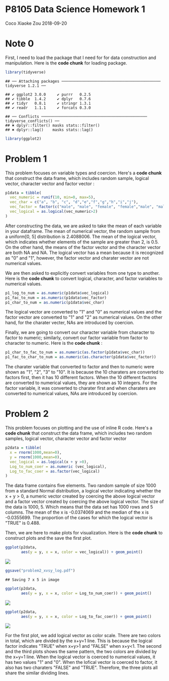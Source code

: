 P8105 Data Science Homework 1
================
Coco Xiaoke Zou
2018-09-20

Note 0
======

First, I need to load the package that I need for for data construction and manipulation. Here is the **code chunk** for loading package.

``` r
library(tidyverse)
```

    ## ── Attaching packages ──────────────────────────────────────────── tidyverse 1.2.1 ──

    ## ✔ ggplot2 3.0.0     ✔ purrr   0.2.5
    ## ✔ tibble  1.4.2     ✔ dplyr   0.7.6
    ## ✔ tidyr   0.8.1     ✔ stringr 1.3.1
    ## ✔ readr   1.1.1     ✔ forcats 0.3.0

    ## ── Conflicts ─────────────────────────────────────────────── tidyverse_conflicts() ──
    ## ✖ dplyr::filter() masks stats::filter()
    ## ✖ dplyr::lag()    masks stats::lag()

``` r
library(ggplot2)
```

Problem 1
=========

This problem focuses on variable types and coercion. Here's a **code chunk** that construct the data frame, which includes random sample, logical vector, character vector and factor vector :

``` r
p1data = tibble(
  vec_numeric = runif(10, min=0, max=5),
  vec_char = c("a", "b", "c", "d","e","f","g","h","i","j"),
  vec_factor = factor(c("male", "male", "female", "female","male", "male", "female", "female","male", "male")),
  vec_logical = as.logical(vec_numeric>2)
)
```

After constructing the data, we are asked to take the mean of each variable in your dataframe. The mean of numerical vector, the random sample from a uniform\[0, 5\] distribution is 2.4088006. The mean of the logical vector, which indicates whether elements of the sample are greater than 2, is 0.5. On the other hand, the means of the factor vector and the character vector are both NA and NA. The logical vector has a mean because it is recognized as "0" and "1", however, the factor vector and charater vector are not numerical values.

We are then asked to explicitly convert variables from one type to another. Here is the **code chunk** to convert logical, character, and factor variables to numerical values.

``` r
p1_log_to_num = as.numeric(p1data$vec_logical)
p1_fac_to_num = as.numeric(p1data$vec_factor)
p1_char_to_num = as.numeric(p1data$vec_char)
```

The logical vector are converted to "1" and "0" as numerical values and the factor vector are converted to "1" and "2" as numerical values. On the other hand, for the charater vecter, NAs are introduced by coercion.

Finally, we are going to convert our character variable from character to factor to numeric; similarly, convert our factor variable from factor to character to numeric. Here is the **code chunk** :

``` r
p1_char_to_fac_to_num = as.numeric(as.factor(p1data$vec_char))
p1_fac_to_char_to_num = as.numeric(as.character(p1data$vec_factor))
```

The charater variable that converted to factor and then to numeric were shown as "1", "2", "3" to "10". It is because the 10 charaters are converted to factors first, then it has 10 different factors. When the 10 different factors are converted to numerical values, they are shown as 10 integers. For the factor variable, it was converted to charater first and when charaters are converted to numerical values, NAs are introduced by coercion.

Problem 2
=========

This problem focuses on plotting and the use of inline R code. Here's a **code chunk** that construct the data frame, which includes two random samples, logical vector, character vector and factor vector

``` r
p2data = tibble(
  x = rnorm(1000,mean=0),
  y = rnorm(1000,mean=0),
  vec_logical = as.logical(x + y >0),
  Log_to_num_coer = as.numeric (vec_logical),
  Log_to_fac_coer = as.factor(vec_logical)
)
```

The data frame contains five elements. Two random sample of size 1000 from a standard Normal distribution, a logical vector indicating whether the x + y &gt; 0, a numeric vector created by coercing the above logical vector and a factor vector created by coercing the above logical vector. The size of the data is 1000, 5. Which means that the data set has 1000 rows and 5 columns. The mean of the x is -0.0374069 and the median of the x is -0.0355699. The proportion of the cases for which the logical vector is "TRUE" is 0.488.

Then, we are here to make plots for visualization. Here is the **code chunk** to construct plots and the save the first plot.

``` r
ggplot(p2data,
       aes(y = y, x = x, color = vec_logical)) + geom_point()
```

![](p8105_hw1_xz2809_new_files/figure-markdown_github/unnamed-chunk-4-1.png)

``` r
ggsave("problem2_xvsy_log.pdf")
```

    ## Saving 7 x 5 in image

``` r
ggplot(p2data,
       aes(y = y, x = x, color = Log_to_num_coer)) + geom_point()
```

![](p8105_hw1_xz2809_new_files/figure-markdown_github/unnamed-chunk-4-2.png)

``` r
ggplot(p2data,
       aes(y = y, x = x, color = Log_to_fac_coer)) + geom_point()
```

![](p8105_hw1_xz2809_new_files/figure-markdown_github/unnamed-chunk-4-3.png)

For the first plot, we add logical vector as color scale. There are two colors in total, which are divided by the x+y=1 line. This is because the logical factor indicates "TRUE" when x+y&gt;1 and "FALSE" when x+y&lt;1. The second and the third plots shows the same pattern, the two colors are divided by the x+y=1 line. When the logical vector is coerced to numerical values, it has two values "1" and "0". When the lofical vector is coerced to factor, it also has two charaters "FALSE" and "TRUE". Therefore, the three plots all share the similar dividing lines.
